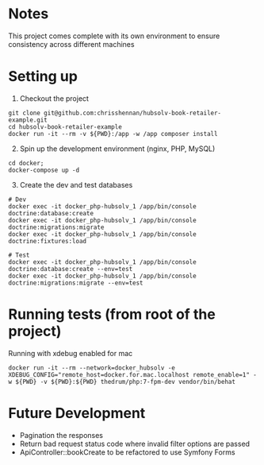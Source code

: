 # Notes
This project comes complete with its own environment to ensure consistency across different machines

# Setting up

1. Checkout the project

```
git clone git@github.com:chrisshennan/hubsolv-book-retailer-example.git
cd hubsolv-book-retailer-example
docker run -it --rm -v ${PWD}:/app -w /app composer install
```

2. Spin up the development environment (nginx, PHP, MySQL)

```
cd docker;
docker-compose up -d
```

3. Create the dev and test databases

```
# Dev
docker exec -it docker_php-hubsolv_1 /app/bin/console doctrine:database:create
docker exec -it docker_php-hubsolv_1 /app/bin/console doctrine:migrations:migrate
docker exec -it docker_php-hubsolv_1 /app/bin/console doctrine:fixtures:load

# Test
docker exec -it docker_php-hubsolv_1 /app/bin/console doctrine:database:create --env=test
docker exec -it docker_php-hubsolv_1 /app/bin/console doctrine:migrations:migrate --env=test
```

# Running tests (from root of the project)

Running with xdebug enabled for mac

```
docker run -it --rm --network=docker_hubsolv -e XDEBUG_CONFIG="remote_host=docker.for.mac.localhost remote_enable=1" -w ${PWD} -v ${PWD}:${PWD} thedrum/php:7-fpm-dev vendor/bin/behat
```

# Future Development
 - Pagination the responses 
 - Return bad request status code where invalid filter options are passed
 - ApiController::bookCreate to be refactored to use Symfony Forms
 